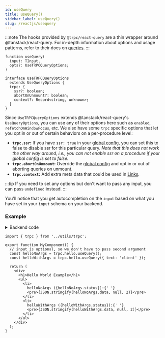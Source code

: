 ```yaml
---
id: useQuery
title: useQuery()
sidebar_label: useQuery()
slug: /reactjs/usequery
---
```


:::note
The hooks provided by `@trpc/react-query` are a thin wrapper around @tanstack/react-query. For in-depth information about options and usage patterns, refer to their docs on [queries](https://tanstack.com/query/v4/docs/react/guides/queries).
:::

```tsx
function useQuery(
  input: TInput,
  opts?: UseTRPCQueryOptions;
)

interface UseTRPCQueryOptions
  extends UseQueryOptions {
  trpc: {
    ssr?: boolean;
    abortOnUnmount?: boolean;
    context?: Record<string, unknown>;
  }
}
```

Since `UseTRPCQueryOptions` extends @tanstack/react-query's `UseQueryOptions`, you can use any of their options here such as `enabled`, `refetchOnWindowFocus`, etc. We also have some `trpc` specific options that let you opt in or out of certain behaviors on a per-procedure level:

- **`trpc.ssr`:** If you have `ssr: true` in your [global config](/docs/nextjs/setup#ssr-boolean-default-false), you can set this to false to disable ssr for this particular query. _Note that this does not work the other way around, i.e., you can not enable ssr on a procedure if your global config is set to false._
- **`trpc.abortOnUnmount`:** Override the [global config](/docs/nextjs/setup#config-callback) and opt in or out of aborting queries on unmount.
- **`trpc.context`:** Add extra meta data that could be used in [Links](/docs/links).

:::tip
If you need to set any options but don't want to pass any input, you can pass `undefined` instead.
:::

You'll notice that you get autocompletion on the `input` based on what you have set in your `input` schema on your backend.

### Example

<details><summary>Backend code</summary>

```tsx title='server/routers/_app.ts'
import { initTRPC } from '@trpc/server';
import { z } from 'zod';

export const t = initTRPC.create();

export const appRouter = t.router({
  // Create procedure at path 'hello'
  hello: t.procedure
    // using zod schema to validate and infer input values
    .input(
      z
        .object({
          text: z.string().nullish(),
        })
        .nullish(),
    )
    .query((opts) => {
      return {
        greeting: `hello ${opts.input?.text ?? 'world'}`,
      };
    }),
});
```

</details>

```tsx title='components/MyComponent.tsx'
import { trpc } from '../utils/trpc';

export function MyComponent() {
  // input is optional, so we don't have to pass second argument
  const helloNoArgs = trpc.hello.useQuery();
  const helloWithArgs = trpc.hello.useQuery({ text: 'client' });

  return (
    <div>
      <h1>Hello World Example</h1>
      <ul>
        <li>
          helloNoArgs ({helloNoArgs.status}):{' '}
          <pre>{JSON.stringify(helloNoArgs.data, null, 2)}</pre>
        </li>
        <li>
          helloWithArgs ({helloWithArgs.status}):{' '}
          <pre>{JSON.stringify(helloWithArgs.data, null, 2)}</pre>
        </li>
      </ul>
    </div>
  );
}
```

